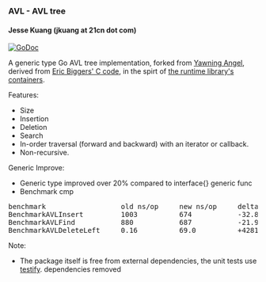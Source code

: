 ### AVL - AVL tree
#### Jesse Kuang (jkuang at 21cn dot com)

[![GoDoc](https://godoc.org/github.com/kjx98/go-avl.git?status.svg)](https://godoc.org/github.com/kjx98/go-avl.git)

A generic type Go AVL tree implementation, forked from [Yawning Angel][1],
derived from
[Eric Biggers' C code][2], in the spirt of [the runtime library's containers][3].

Features:

 * Size
 * Insertion
 * Deletion
 * Search
 * In-order traversal (forward and backward) with an iterator or callback.
 * Non-recursive.

Generic Improve:
 * Generic type improved over 20% compared to interface{} generic func
 * Benchmark cmp
<pre>
benchmark                  old ns/op     new ns/op     delta
BenchmarkAVLInsert         1003          674           -32.83%
BenchmarkAVLFind           880           687           -21.92%
BenchmarkAVLDeleteLeft     0.16          69.0          +42812.26%
</pre>

Note:

 * The package itself is free from external dependencies, the unit tests use
   [testify][4]. dependencies removed

[1]: https://github.com/Yawning/avl
[2]: https://github.com/ebiggers/avl_tree
[3]: https://golang.org/pkg/container
[4]: https://github.com/stretchr/testify
